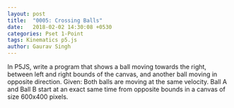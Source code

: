 ```yaml
---
layout: post
title:  "0005: Crossing Balls"
date:   2018-02-02 14:30:08 +0530
categories: Pset 1-Point
tags: Kinematics p5.js
author: Gaurav Singh
---
```

In P5JS, write a program that shows a ball moving towards the right, between left and right bounds of the canvas, and another ball moving in opposite direction. Given: Both balls are moving at the same velocity. Ball A and Ball B start at an exact same time from opposite bounds in a canvas of size 600x400 pixels.
